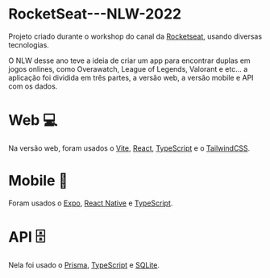 # RocketSeat---NLW-2022

Projeto criado durante o workshop do canal da [Rocketseat](https://www.rocketseat.com.br/), usando diversas tecnologias.

O NLW desse ano teve a ideia de criar um app para encontrar duplas em jogos onlines, como Overawatch, League of Legends, Valorant e etc... a aplicação foi dividida em três partes, a versão web, a versão mobile e API com os dados.

# Web 💻

Na versão web, foram usados o [Vite](https://vitejs.dev/), [React](https://reactjs.org/), [TypeScript](https://www.typescriptlang.org/) e o [TailwindCSS](https://tailwindcss.com/).

# Mobile 📱

Foram usados o [Expo](https://expo.dev/), [React Native](https://reactnative.dev/) e [TypeScript](https://www.typescriptlang.org/).

# API 🗄

Nela foi usado o [Prisma](https://www.prisma.io/), [TypeScript](https://www.typescriptlang.org/) e [SQLite](https://www.sqlite.org/).
